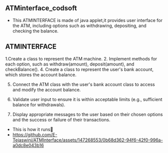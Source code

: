 ## ATMinterface_codsoft
* This ATMINTERFACE is made of java applet,it provides user interface for the ATM, including options such as withdrawing, depositing, and
checking the balance.
## ATMINTERFACE
1.Create a class to represent the ATM machine.
2. Implement methods for each option, such as withdraw(amount), deposit(amount), and
checkBalance().
4. Create a class to represent the user's bank account, which stores the account balance.
   
5. Connect the ATM class with the user's bank account class to access and modify the account
balance.
6. Validate user input to ensure it is within acceptable limits (e.g., sufficient balance for withdrawals).

7. Display appropriate messages to the user based on their chosen options and the success or failure
of their transactions.

* This is how it runs👀
* https://github.com/E-Tejaswini/ATMInterface/assets/147268553/0b68d362-94f6-42f0-996a-a0dc8e043b16


